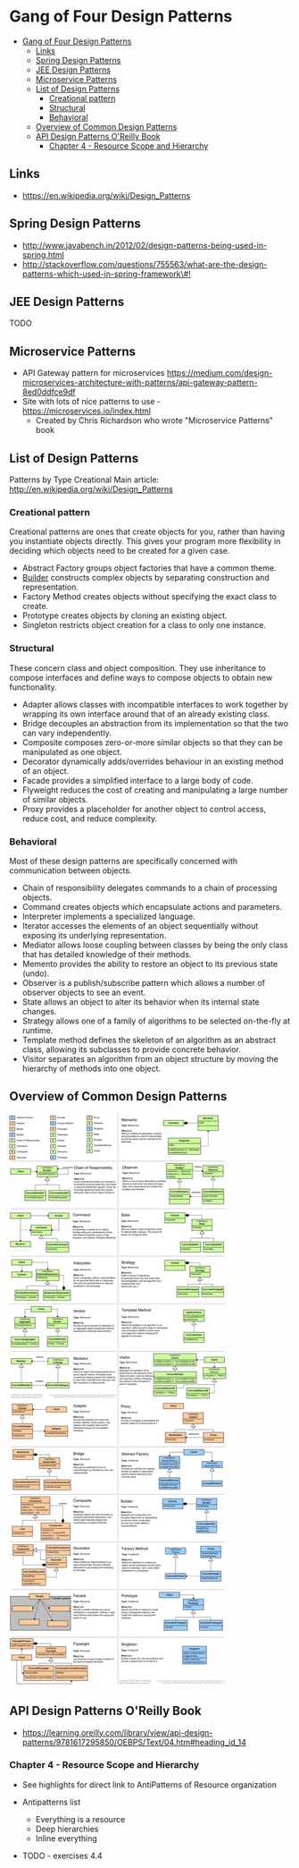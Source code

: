# Gang of Four Design Patterns

- [Gang of Four Design Patterns](#gang-of-four-design-patterns)
  - [Links](#links)
  - [Spring Design Patterns](#spring-design-patterns)
  - [JEE Design Patterns](#jee-design-patterns)
  - [Microservice Patterns](#microservice-patterns)
  - [List of Design Patterns](#list-of-design-patterns)
    - [Creational pattern](#creational-pattern)
    - [Structural](#structural)
    - [Behavioral](#behavioral)
  - [Overview of Common Design Patterns](#overview-of-common-design-patterns)
  - [API Design Patterns O'Reilly Book](#api-design-patterns-oreilly-book)
    - [Chapter 4 - Resource Scope and Hierarchy](#chapter-4---resource-scope-and-hierarchy)

## Links

- <https://en.wikipedia.org/wiki/Design_Patterns>

## Spring Design Patterns

- <http://www.javabench.in/2012/02/design-patterns-being-used-in-spring.html>
- <http://stackoverflow.com/questions/755563/what-are-the-design-patterns-which-used-in-spring-framework\#!>

## JEE Design Patterns

TODO

## Microservice Patterns

- API Gateway pattern for microservices <https://medium.com/design-microservices-architecture-with-patterns/api-gateway-pattern-8ed0ddfce9df>
- Site with lots of nice patterns to use - <https://microservices.io/index.html>
  - Created by Chris Richardson who wrote "Microservice Patterns" book

## List of Design Patterns

Patterns by Type Creational Main article:
<http://en.wikipedia.org/wiki/Design_Patterns>

### Creational pattern

Creational patterns are ones that create objects for you, rather than
having you instantiate objects directly. This gives your program more
flexibility in deciding which objects need to be created for a given
case.

- Abstract Factory groups object factories that have a common theme.
- [Builder](https://en.wikipedia.org/wiki/Builder_pattern) constructs
    complex objects by separating construction and representation.
- Factory Method creates objects without specifying the exact class to
    create.
- Prototype creates objects by cloning an existing object.
- Singleton restricts object creation for a class to only one
    instance.

### Structural

These concern class and object composition. They use inheritance to
compose interfaces and define ways to compose objects to obtain new
functionality.

- Adapter allows classes with incompatible interfaces to work together
    by wrapping its own interface around that of an already existing
    class.
- Bridge decouples an abstraction from its implementation so that the
    two can vary independently.
- Composite composes zero-or-more similar objects so that they can be
    manipulated as one object.
- Decorator dynamically adds/overrides behaviour in an existing method
    of an object.
- Facade provides a simplified interface to a large body of code.
- Flyweight reduces the cost of creating and manipulating a large
    number of similar objects.
- Proxy provides a placeholder for another object to control access,
    reduce cost, and reduce complexity.

### Behavioral

Most of these design patterns are specifically concerned with
communication between objects.

- Chain of responsibility delegates commands to a chain of processing
    objects.
- Command creates objects which encapsulate actions and parameters.
- Interpreter implements a specialized language.
- Iterator accesses the elements of an object sequentially without
    exposing its underlying representation.
- Mediator allows loose coupling between classes by being the only
    class that has detailed knowledge of their methods.
- Memento provides the ability to restore an object to its previous
    state (undo).
- Observer is a publish/subscribe pattern which allows a number of
    observer objects to see an event.
- State allows an object to alter its behavior when its internal state
    changes.
- Strategy allows one of a family of algorithms to be selected
    on-the-fly at runtime.
- Template method defines the skeleton of an algorithm as an abstract
    class, allowing its subclasses to provide concrete behavior.
- Visitor separates an algorithm from an object structure by moving
    the hierarchy of methods into one object.

## Overview of Common Design Patterns

![Design Patterns overview](PatternsOverview.jpeg)

## API Design Patterns O'Reilly Book

- <https://learning.oreilly.com/library/view/api-design-patterns/9781617295850/OEBPS/Text/04.htm#heading_id_14>


### Chapter 4 - Resource Scope and Hierarchy

- See highlights for direct link to AntiPatterns of Resource organization
- Antipatterns list
  - Everything is a resource
  - Deep hierarchies
  - Inline everything

- TODO - exercises 4.4